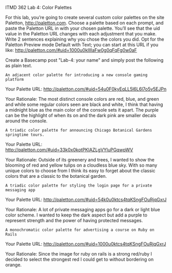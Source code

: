 ITMD 362 Lab 4: Color Palettes

For this lab, you’re going to create several custom color palettes on the site Paletton, http://paletton.com. Choose a palette based on each prompt, and paste the Paletton URL in with your chosen palette. You’ll see that the uid value in the Paletton URL changes with each adjustment that you make. Write 2 sentences explaining why you chose the colors you did. Opt for the Paletton Preview mode Default with Text; you can start at this URL if you like: http://paletton.com/#uid=1000u0kllllaFw0g0qFqFg0w0aF

Create a Basecamp post "Lab-4: your name" and simply post the following as plain text.

    An adjacent color palette for introducing a new console gaming platform

Your Palette URL: http://paletton.com/#uid=54u0F0kyEqLL5l6L6l7o5v5EJPn

Your Rationale: The most distinct console colors are red, blue, and green and while some regular colors seen are black and white, I think that having a midnight blue as the main color of the console sets it apart. The purple can be the highlight of when its on and the dark pink are smaller decals around the console.
    
    A triadic color palette for announcing Chicago Botanical Gardens springtime tours.

Your Palette URL: http://paletton.com/#uid=33k0x0kotPKlAZLgVYluPGqwpWV

Your Rationale: Outside of its greenery and trees, I wanted to show the blooming of red and yellow tulips on a cloudless blue sky. With so many unique colors to choose from I think its easy to forget about the classic colors that are a classic to the botanical garden.  

    A triadic color palette for styling the login page for a private messaging app

Your Palette URL: http://paletton.com/#uid=54k0u0ktcs4tqKSngFOuRjqGxrJ

Your Rationale: A lot of private messaging apps go for a dark or light blue color scheme. I wanted to keep the dark aspect but add a purple to represent strength and the power of having protected messages. 

    A monochromatic color palette for advertising a course on Ruby on Rails

Your Palette URL: http://paletton.com/#uid=1000u0ktcs4tqKSngFOuRjqGxrJ

Your Rationale: Since the image for ruby on rails is a strong red/ruby I decided to select the strongest red I could get to without bordering on orange.

